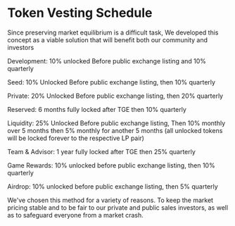 # Token Vesting Schedule

Since preserving market equilibrium is a difficult task, We developed this concept as a viable solution that will benefit both our community and investors

Development: 10% unlocked Before public exchange listing and 10% quarterly

Seed: 10% Unlocked Before public exchange listing, then 10% quarterly

Private: 20% Unlocked Before public exchange listing, then 20% quarterly

Reserved: 6 months fully locked after TGE then 10% quarterly

Liquidity: 25% Unlocked Before public exchange listing, Then 10% monthly over 5 months then 5% monthly for another 5 months (all unlocked tokens will be locked forever to the respective LP pair)

Team & Advisor: 1 year fully locked after TGE then 25% quarterly

Game Rewards: 10% unlocked before public exchange listing, then 10% quarterly

Airdrop: 10% unlocked before public exchange listing, then 5% quarterly

We've chosen this method for a variety of reasons. To keep the market pricing stable and to be fair to our private and public sales investors, as well as to safeguard everyone from a market crash.
